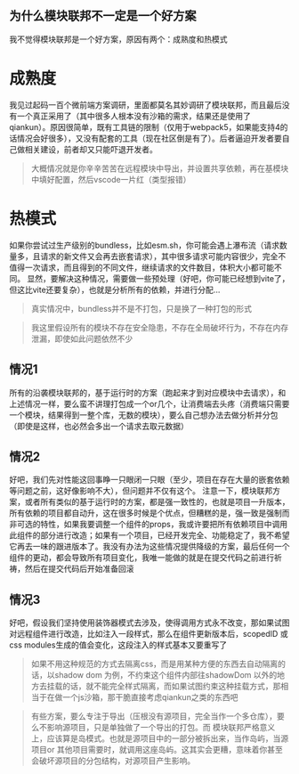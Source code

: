 ## 为什么模块联邦不一定是一个好方案

我不觉得模块联邦是一个好方案，原因有两个：成熟度和热模式

# 成熟度
我见过起码一百个微前端方案调研，里面都莫名其妙调研了模块联邦，而且最后没有一个真正采用了（其中很多人根本没有沙箱的需求，结果还是使用了qiankun）。原因很简单，既有工具链的限制（仅用于webpack5，如果能支持4的话情况会好很多），又没有配套的工具（现在社区倒是有了）。后者逼迫开发者要自己做相关建设，前者却又只能吓退开发者。

> 大概情况就是你辛辛苦苦在远程模块中导出，并设置共享依赖，再在基模块中填好配置，然后vscode一片红（类型报错）


# 热模式
如果你尝试过生产级别的bundless，比如esm.sh，你可能会遇上瀑布流（请求数量多，且请求的新文件又会再去嵌套请求），其中很多请求可能内容很少，完全不值得一次请求，而且得到的不同文件，继续请求的文件数目，体积大小都可能不同。
显然，要解决这种情况，需要做一些预处理（好吧，你可能已经想到vite了，但这比vite还要复杂），也就是分析所有的依赖，并进行分配...

> 真实情况中，bundless并不是不打包，只是换了一种打包的形式

> 我这里假设所有的模块不存在安全隐患，不存在全局破坏行为，不存在内存泄漏，即使如此问题依然不少

## 情况1
所有的沿袭模块联邦的，基于运行时的方案（跑起来才到对应模块中去请求），和上述情况一样，要么蛮不讲理打包成一个or几个，让消费端去头疼（消费端只需要一个模块，结果得到一整个库，无数的模块），要么自己想办法去做分析并分包（即使是这样，也必然会多出一个请求去取元数据）

## 情况2
好吧，我们先对性能这回事睁一只眼闭一只眼（至少，项目在存在大量的嵌套依赖等问题之前，这好像影响不大），但问题并不仅有这个。
注意一下，模块联邦方案，或者所有类似的基于运行时的方案，都是强一致性的，也就是项目一升版本，所有依赖的项目都自动升，这在很多时候是个优点，但糟糕的是，强一致是强制而非可选的特性，如果我要调整一个组件的props，我或许要把所有依赖项目中调用此组件的部分进行改造；如果有一个项目，已经开发完全、功能稳定了，我不希望它再去一味的跟进版本了。我没有办法为这些情况提供降级的方案，最后任何一个组件的更动，都会导致所有项目变化，我唯一能做的就是在提交代码之前进行祈祷，然后在提交代码后开始准备回滚

## 情况3
好吧，假设我们坚持使用装饰器模式去涉及，使得调用方式永不改变，那如果试图对远程组件进行改造，比如注入一段样式，那么在组件更新版本后，scopedID 或 css modules生成的值会变化，这段注入的样式基本又要重写了
> 如果不用这种规范的方式去隔离css，而是用某种方便的东西去自动隔离的话，以shadow dom 为例，不约束这个组件内部往shadowDom 以外的地方去挂载的话，就不能完全样式隔离，而如果试图约束这种挂载方式，那相当于在做一个js沙箱，那干脆直接考虑qiankun之类的东西吧



>有些方案，要么专注于导出（压根没有源项目，完全当作一个多仓库），要么不影响源项目，只是单独做了一个导出的打包。而 模块联邦严格意义上，应该算是岛模式。也就是源项目中的一部分被拆出来，当作岛屿，当源项目or 其他项目需要时，就调用这座岛屿。这其实会更糟，意味着你甚至会破坏源项目的分包结构，对源项目产生影响。